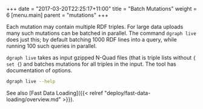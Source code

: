 +++
date = "2017-03-20T22:25:17+11:00"
title = "Batch Mutations"
weight = 6
[menu.main]
    parent = "mutations"
+++

Each mutation may contain multiple RDF triples. For large data uploads many such mutations can be batched in parallel.  The command `dgraph live` does just this; by default batching 1000 RDF lines into a query, while running 100 such queries in parallel.

`dgraph live` takes as input gzipped N-Quad files (that is triple lists without `{ set {`) and batches mutations for all triples in the input.  The tool has documentation of options.

```sh
dgraph live --help
```
See also [Fast Data Loading]({{< relref "deploy/fast-data-loading/overview.md" >}}).

